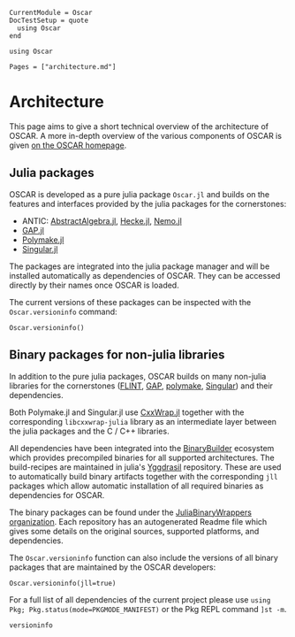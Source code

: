 ```@meta
CurrentModule = Oscar
DocTestSetup = quote
  using Oscar
end
```

```@setup oscar
using Oscar
```

```@contents
Pages = ["architecture.md"]
```

# Architecture

This page aims to give a short technical overview of the architecture of OSCAR.
A more in-depth overview of the various components of OSCAR is given
[on the OSCAR homepage](https://oscar.computeralgebra.de/about/).

## Julia packages

OSCAR is developed as a pure julia package `Oscar.jl` and builds on the features
and interfaces provided by the julia packages for the cornerstones:
  - ANTIC: [AbstractAlgebra.jl](https://github.com/Nemocas/AbstractAlgebra.jl),
           [Hecke.jl](https://github.com/thofma/Hecke.jl),
           [Nemo.jl](https://github.com/nemocas/Nemo.jl)
  - [GAP.jl](https://github.com/oscar-system/GAP.jl)
  - [Polymake.jl](https://github.com/oscar-system/Polymake.jl)
  - [Singular.jl](https://github.com/oscar-system/Singular.jl)

The packages are integrated into the julia package manager and will be
installed automatically as dependencies of OSCAR. They can be accessed directly
by their names once OSCAR is loaded.

The current versions of these packages can be inspected with the `Oscar.versioninfo` command:

```@repl oscar
Oscar.versioninfo()
```

## Binary packages for non-julia libraries

In addition to the pure julia packages, OSCAR builds on many non-julia libraries
for the cornerstones ([FLINT](http://flintlib.org/), [GAP](https://gap-system.org/),
[polymake](https://polymake.org), [Singular](https://www.singular.uni-kl.de/))
and their dependencies.

Both Polymake.jl and Singular.jl use [CxxWrap.jl](https://github.com/JuliaInterop/CxxWrap.jl)
together with the corresponding `libcxxwrap-julia` library as an intermediate layer between the
julia packages and the C / C++ libraries.

All dependencies have been integrated into the [BinaryBuilder](https://binarybuilder.org/)
ecosystem which provides precompiled binaries for all supported architectures.
The build-recipes are maintained in julia's [Yggdrasil](https://github.com/JuliaPackaging/Yggdrasil)
repository. These are used to automatically build binary artifacts together with the
corresponding `jll` packages which allow automatic installation of all required
binaries as dependencies for OSCAR.

The binary packages can be found under the [JuliaBinaryWrappers organization](https://github.com/JuliaBinaryWrappers). Each repository has an autogenerated Readme file which gives some details on the original sources, supported platforms, and dependencies.


The `Oscar.versioninfo` function can also include the versions of all binary packages that are
maintained by the OSCAR developers:

```@repl oscar
Oscar.versioninfo(jll=true)
```

For a full list of all dependencies of the current project please use
`using Pkg; Pkg.status(mode=PKGMODE_MANIFEST)` or the Pkg REPL command `]st -m`.


```@docs
versioninfo
```
